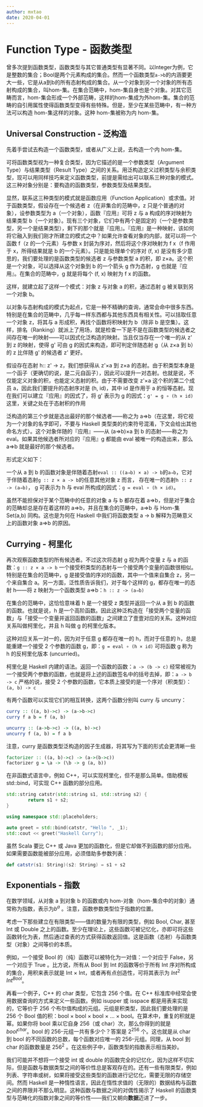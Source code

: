 ```yaml
---
author: mxtao
date: 2020-04-01
---
```


# Function Type - 函数类型

曾多次提到函数类型，函数类型与其它普通类型有显著不同。以Integer为例，它是整数的集合；Bool是两个元素构成的集合。然而一个函数类型`a->b`的内涵要更大一些，它是从a到b的所有态射构成的集合。从一个对象到另一个对象的所有态射构成的集合，叫hom-集。在集合范畴中，hom-集自身也是个对象。对其它范畴而言，hom-集会形成一个外部范畴，这样的hom-集成为外hom-集。集合的范畴的自引用属性使得函数类型变得有些特殊。但是，至少在某些范畴中，有一种方法可以构造 hom-集这样的对象。这种 hom-集被称为内 hom-集。

## Universal Construction - 泛构造

先着手尝试去构造一个函数类型，或者从广义上说，去构造一个内 hom-集。

可将函数类型视为一种复合类型，因为它描述的是一个参数类型（Argument Type）与结果类型（Result Type）之间的关系。用泛构造定义过积类型与余积类型，现可以用同样技巧来定义函数类型，前提是需给出可以联系三种对象的模式。这三种对象分别是：要构造的函数类型，参数类型及结果类型。

显然，联系这三种类型的模式就是函数应用（Function Application）或求值。对于函数类型，假设存在一个候选者 z（在非集合的范畴中，z 只是个普通的对象），设参数类型为 a（一个对象），函数『应用』可将 z 与 a 构成的序对映射为结果类型 b（一个对象）。现有三个对象，它们中有两个是固定的（一个是参数类型，另一个是结果类型），剩下的那个就是『应用』。『应用』是一种映射，该如何将它融入到我们刚才所建立的模式之中？如果允许查看对象的内部，就可以将一个函数 f（z 的一个元素）与参数 x 封装为序对，然后将这个序对映射为 f x（f 作用于 x，所得结果就是 b 的一个元素）。只是能处理单个的序对 (f, x) 是没有多少意思的，我们要处理的是函数类型的候选者 z 与参数类型 a 的积，即 z×a。这个积是一个对象，可以选择从这个对象到 b 的一个箭头 g 作为态射，g 也就是『应用』。在集合的范畴中，g 就是将每个 (f, x) 映射为 f x 的函数。

这样，就建立起了这样一个模式：对象 z 与对象 a 的积，通过态射 g 被关联到另一个对象 b。

以对象与态射构成的模式为起点，它是一种不精确的查询，通常会命中很多东西。特别是在集合的范畴中，几乎每一样东西都与其他东西具有相关性。可以拮取任意一个对象 z，将其与 a 形成积，再找个函数将积映射为 b（除非 b 是空集）。这样，排名（Ranking）就派上了用场，就是检查一下是不是在函数类型的候选者之间存在唯一的映射——可以因式化泛构造的映射。当且仅当存在一个唯一的从 z' 到 z 的映射，使得 g' 可由 g 的因式来构造，即可判定伴随态射 g（从 z×a 到 b）的 z 比伴随 g' 的候选者 z' 更好。

假设存在态射 h:: z' -> z，我们想获得从 z'×a 到 z×a 的态射。由于积类型本身是一个函子（更确切的说，是二元自函子），因此可以提升一对态射。也就是说，不仅能定义对象的积，也能定义态射的积。由于不需要改变 z'×a 这个积的第二个成员 a，因此我们要提升的态射序对是 (h, id)，其中 id 是作用于 a 的恒等态射。现在我们可以建立『应用』的因式了，将 g' 表示为 g 的因式：`g' = g ∘ (h × id)` 这里，关键之处在于态射积的作用

泛构造的第三个步就是选出最好的那个候选者——称之为 a⇒b（在这里，将它视为一个对象的名字即可，不要与 Haskell 类型类的约束符号混淆，下文会给出其他命名方式）。这个对象伴随的『应用』——从 (a⇒b)×a 到 b 的态射——称之为 eval。如果其他候选者所对应的『应用』g 都能由 eval 被唯一的构造出来，那么 a⇒b 就是最好的那个候选者。

形式定义如下：

一个从 a 到 b 的函数对象是伴随着态射`eval :: ((a⇒b) × a) -> b`的`a⇒b`，它对于伴随着态射`g :: z × a -> b`的任意其他对象 z 而言， 存在唯一的态射`h :: z -> (a⇒b)`， g 可表示为 h 与 eval 所构成的因式：`g = eval ∘ (h × id)`。

虽然不能担保对于某个范畴中的任意的对象 a 与 b 都存在着 a⇒b，但是对于集合的范畴却总是存在着这样的 a⇒b，并且在集合的范畴中，a⇒b 与 Hom-集 Set(a,b) 同构。这也是为何在 Haskell 中我们将函数类型 a -> b 解释为范畴意义上的函数对象 a⇒b 的原因。 

## Currying - 柯里化

再次观察函数类型的所有候选者。不过这次将态射 g 视为两个变量 z 与 a 的函数：`g :: z × a -> b` 一个接受积类型的态射与一个接受两个变量的函数很相似。特别是在集合的范畴中，g 是接受值的序对的函数，其中一个值来自集合 z，另一个来自集合 a。另一方面，泛性质告诉我们，对于每个这样的 g，都存在唯一的态射 h——将 z 映射为一个函数类型 a⇒b：`h :: z -> (a⇒b)`

在集合的范畴中，这恰恰意味着 h 是一个接受 z 类型并返回一个从 a 到 b 的函数的函数。也就是说，h 是一个高阶函数。因此这种泛构造在「接受两个变量的函数」与「接受一个变量并返回函数的函数」之间建立了壹壹对应的关系。这种对应关系叫做柯里化，并且 h 叫做 g 的柯里化版本。

这种对应关系一对一的，因为对于任意 g 都存在唯一的 h，而对于任意的 h，总是能重建一个接受 2 个参数的函数 g，即：`g = eval ∘ (h × id)` 可将函数 g 称为 h 的反柯里化版本 (uncurried)。

柯里化是 Haskell 内建的语法。返回一个函数的函数：`a -> (b -> c)` 经常被视为一个接受两个参数的函数，也就是将上述的函数签名中的括号去掉，即：`a -> b -> c` 严格的说，接受 2 个参数的函数，它本质上接受的是一个序对（积类型）：`(a, b) -> c`

有两个函数可以实现它们的相互转换，这两个函数分别叫 curry 与 uncurry：

```haskell
curry :: ((a, b)->c) -> (a->b->c)
curry f a b = f (a, b)

uncurry :: (a->b->c) -> ((a, b)->c)
uncurry f (a, b) = f a b
```

注意，curry 是函数类型泛构造的因子生成器，将其写为下面的形式会更清晰一些

```haskell
factorizer :: ((a, b)->c) -> (a->(b->c))
factorizer g = \a -> (\b -> g (a, b))
```


在非函数式语言中，例如 C++，可以实现柯里化，但不是那么简单。借助模板 std::bind，可实现 C++ 函数的部分应用。

```cpp
std::string catstr(std::string s1, std::string s2) {
        return s1 + s2;
}

using namespace std::placeholders;

auto greet = std::bind(catstr, "Hello ", _1);
std::cout << greet("Haskell Curry");
```

虽然 Scala 要比 C++ 或 Java 更加的函数化，但是它却做不到函数的部分应用。如果需要函数能被部分应用，必须借助多参数列表：

```scala
def catstr(s1: String)(s2: String) = s1 + s2
```

## Exponentials - 指数

在数学领域，从对象 a 到对象 b 的函数或内 hom-对象（hom-集合中的对象）通常称为指数，表示为$b^a$ 。注意，函数参数类型位于指数的位置。

考虑一下那些建立在有限类型——值的数量为有限的类型，例如 Bool, Char, 甚至 Int 或 Double 之上的函数。至少在理论上，这些函数可被记忆化，亦即可将这些函数转化为表，然后通过查表的方式获得函数返回值。这是函数（态射）与函数类型（对象）之间等价的本质。

例如，一个接受 Bool 的（纯）函数可以被特化为一对值：一个对应于 False，另一个对应于 True 。比方说，所有从 Bool 到 Int 的函数等价于所有 Int 序对所构成的集合，用积来表示就是 Int × Int，或者再有点创造性，可将其表示为 $Int^2$ $Int^{Bool}$。

再看一个例子，C++ 的 char 类型，它包含 256 个值。在 C++ 标准库中经常会使用数据查询的方式来定义一些函数。例如 isupper 或 isspace 都是用表来实现的，它等价于 256 个布尔值构成的元组。元组是积类型，因此我们要处理的是 256 个 Bool 值的积：bool × bool × bool × ... × bool。在算术中，重复的积就是幂。如果你将 bool 乘以它自身 256（或 char）次，那么你得到的就是 $bool^{char}$。bool 的 256-元组一共有多少个？答案是 $2^{256}$ 个。这也就是从 char 到 bool 的不同函数的总数，每个函数对应唯一的 256-元组。同理，从 bool 到 char 的函数数量是 $256^2$ 。在这些例子中，函数类型的指数表示相当美妙。

我们可能并不想将一个接受 int 或 double 的函数完全的记忆化，因为这样不切实际，但是函数与数据类型之间的等价性总是客观存在的。还有一些有限类型，例如列表、字符串或树，如果将接受这些类型的函数进行记忆化，需要无限的存储空间。然而 Haskell 是一种惰性语言，因此在惰性求值的（无限的）数据结构与函数之间的界限并不那么明显。这种函数与数据之间的对偶性揭示了 Haskell 的函数类型与范畴化的指数对象之间的等价性——我们又朝向**数据**迈进了一步。

